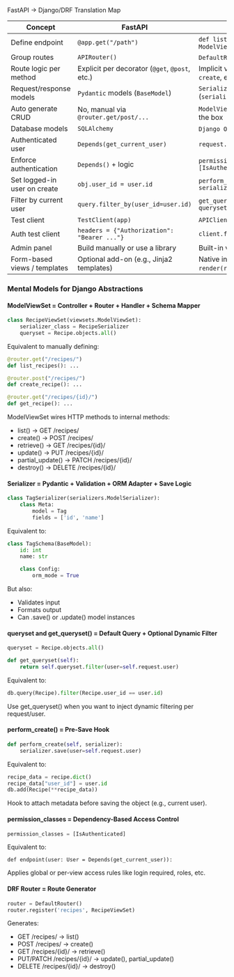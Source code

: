 FastAPI → Django/DRF Translation Map

| Concept                      | **FastAPI**                                    | **Django / DRF**                                                       |
| ---------------------------- | ---------------------------------------------- | ---------------------------------------------------------------------- |
| Define endpoint              | `@app.get("/path")`                            | `def list(self, request):` inside `ModelViewSet`                       |
| Group routes                 | `APIRouter()`                                  | `DefaultRouter()` + `router.register()`                                |
| Route logic per method       | Explicit per decorator (`@get`, `@post`, etc.) | Implicit via method names (`list`, `create`, etc.)                     |
| Request/response models      | `Pydantic` models (`BaseModel`)                | `Serializers` (`serializers.ModelSerializer`)                          |
| Auto generate CRUD           | No, manual via `@router.get/post/...`          | `ModelViewSet` handles all CRUD out of the box                         |
| Database models              | `SQLAlchemy`                                   | `Django ORM` (`models.Model`)                                          |
| Authenticated user           | `Depends(get_current_user)`                    | `request.user`                                                         |
| Enforce authentication       | `Depends()` + logic                            | `permission_classes = [IsAuthenticated]`                               |
| Set logged-in user on create | `obj.user_id = user.id`                        | `perform_create(self, serializer): serializer.save(user=request.user)` |
| Filter by current user       | `query.filter_by(user_id=user.id)`             | `get_queryset(self): return queryset.filter(user=request.user)`        |
| Test client                  | `TestClient(app)`                              | `APIClient()`                                                          |
| Auth test client             | `headers = {"Authorization": "Bearer ..."}`    | `client.force_authenticate(user=user)`                                 |
| Admin panel                  | Build manually or use a library                | Built-in via `admin.site.register()`                                   |
| Form-based views / templates | Optional add-on (e.g., Jinja2 templates)       | Native in Django (`views`, `render(request, ...)`)                     |



### Mental Models for Django Abstractions
#### ModelViewSet = Controller + Router + Handler + Schema Mapper
```python
class RecipeViewSet(viewsets.ModelViewSet):
    serializer_class = RecipeSerializer
    queryset = Recipe.objects.all()
```
Equivalent to manually defining:
```python
@router.get("/recipes/")
def list_recipes(): ...

@router.post("/recipes/")
def create_recipe(): ...

@router.get("/recipes/{id}/")
def get_recipe(): ...
```

ModelViewSet wires HTTP methods to internal methods:
- list() → GET /recipes/
- create() → POST /recipes/
- retrieve() → GET /recipes/{id}/
- update() → PUT /recipes/{id}/
- partial_update() → PATCH /recipes/{id}/
- destroy() → DELETE /recipes/{id}/

#### Serializer = Pydantic + Validation + ORM Adapter + Save Logic
```python
class TagSerializer(serializers.ModelSerializer):
    class Meta:
        model = Tag
        fields = ['id', 'name']
```
Equivalent to:
```python
class TagSchema(BaseModel):
    id: int
    name: str

    class Config:
        orm_mode = True
```
But also:
- Validates input
- Formats output
- Can .save() or .update() model instances

#### queryset and get_queryset() = Default Query + Optional Dynamic Filter
```python
queryset = Recipe.objects.all()

def get_queryset(self):
    return self.queryset.filter(user=self.request.user)
```

Equivalent to:

```python
db.query(Recipe).filter(Recipe.user_id == user.id)
```
Use get_queryset() when you want to inject dynamic filtering per request/user.

#### perform_create() = Pre-Save Hook
```python
def perform_create(self, serializer):
    serializer.save(user=self.request.user)
```
Equivalent to:
```python
recipe_data = recipe.dict()
recipe_data["user_id"] = user.id
db.add(Recipe(**recipe_data))
```
Hook to attach metadata before saving the object (e.g., current user).

#### permission_classes = Dependency-Based Access Control
```python
permission_classes = [IsAuthenticated]
```
Equivalent to:
```
def endpoint(user: User = Depends(get_current_user)):
```
Applies global or per-view access rules like login required, roles, etc.

#### DRF Router = Route Generator
```python
router = DefaultRouter()
router.register('recipes', RecipeViewSet)
```
Generates:
- GET /recipes/ → list()
- POST /recipes/ → create()
- GET /recipes/{id}/ → retrieve()
- PUT/PATCH /recipes/{id}/ → update(), partial_update()
- DELETE /recipes/{id}/ → destroy()

